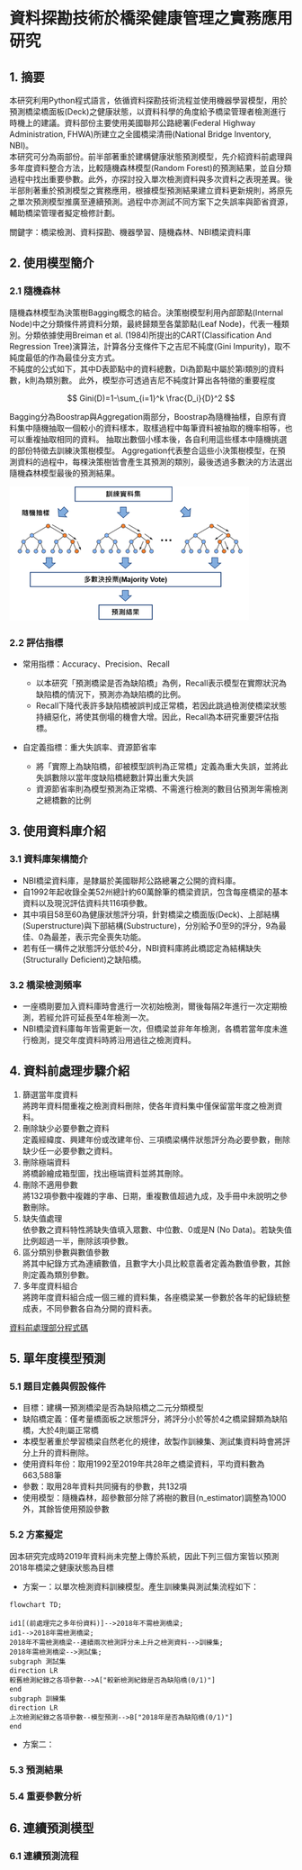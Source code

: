 # 資料探勘技術於橋梁健康管理之實務應用研究

## 1. 摘要
本研究利用Python程式語言，依循資料探勘技術流程並使用機器學習模型，用於預測橋梁橋面板(Deck)之健康狀態，以資料科學的角度給予橋梁管理者檢測進行時機上的建議。資料部份主要使用美國聯邦公路總署(Federal Highway Administration, FHWA)所建立之全國橋梁清冊(National Bridge Inventory, NBI)。  
本研究可分為兩部份。前半部著重於建構健康狀態預測模型，先介紹資料前處理與多年度資料整合方法，比較隨機森林模型(Random Forest)的預測結果，並自分類過程中找出重要參數。此外，亦探討投入單次檢測資料與多次資料之表現差異。後半部則著重於預測模型之實務應用，根據模型預測結果建立資料更新規則，將原先之單次預測模型推廣至連續預測。過程中亦測試不同方案下之失誤率與節省資源，輔助橋梁管理者擬定檢修計劃。  

關鍵字：橋梁檢測、資料探勘、機器學習、隨機森林、NBI橋梁資料庫


## 2. 使用模型簡介
### 2.1 隨機森林
隨機森林模型為決策樹Bagging概念的結合。決策樹模型利用內部節點(Internal Node)中之分類條件將資料分類，最終歸類至各葉節點(Leaf Node)，代表一種類別。分類依據使用Breiman et al. (1984)所提出的CART(Classification And Regression Tree)演算法，計算各分支條件下之吉尼不純度(Gini Impurity)，取不純度最低的作為最佳分支方式。  
不純度的公式如下，其中D表節點中的資料總數，Di為節點中屬於第i類別的資料數，k則為類別數。 此外，模型亦可透過吉尼不純度計算出各特徵的重要程度

$$ Gini(D)=1-\sum_{i=1}^k \frac{D_i}{D}^2 $$

Bagging分為Boostrap與Aggregation兩部分，Boostrap為隨機抽樣，自原有資料集中隨機抽取一個較小的資料樣本，取樣過程中每筆資料被抽取的機率相等，也可以重複抽取相同的資料。
抽取出數個小樣本後，各自利用這些樣本中隨機挑選的部份特徵去訓練決策樹模型。
Aggregation代表整合這些小決策樹模型，在預測資料的過程中，每棵決策樹皆會產生其預測的類別，最後透過多數決的方法選出隨機森林模型最後的預測結果。

![img.png](img.png)

<!--
### 2.2 深度學習：Entity處理層
深度學習模型多以神經網路為基礎，搭配特殊處理層，達到自動汲取資料特徵的效果。本研究使用的特殊處理層為Entity Embeddings，為一針對類別參數進行轉換的處理層。Entity Embeddings處理將參數中的數值轉換成向量，向量中的數值便可用於表示他們的相似關係。關係較相近的參數彼此間轉換成的向量在空間中也會較靠近，反之則距離較遠。  

下式為參考Lau (2020)文章中所提到向量維度之經驗公式，向量中的數值則與神經網路中之權重相同，可在模型學習的過程中不斷更新。
$$ Vector Size = min(600, 1.5\times round(1.6\times numClass^{0.56}) $$
-->

### 2.2 評估指標
- 常用指標：Accuracy、Precision、Recall
	- 以本研究「預測橋梁是否為缺陷橋」為例，Recall表示模型在實際狀況為缺陷橋的情況下，預測亦為缺陷橋的比例。
	- Recall下降代表許多缺陷橋被誤判成正常橋，若因此跳過檢測使橋梁狀態持續惡化，將使其倒塌的機會大增。因此，Recall為本研究重要評估指標。

- 自定義指標：重大失誤率、資源節省率
	- 將「實際上為缺陷橋，卻被模型誤判為正常橋」定義為重大失誤，並將此失誤數除以當年度缺陷橋總數計算出重大失誤
	- 資源節省率則為模型預測為正常橋、不需進行檢測的數目佔預測年需檢測之總橋數的比例

## 3. 使用資料庫介紹
### 3.1 資料庫架構簡介
- NBI橋梁資料庫，是隸屬於美國聯邦公路總署之公開的資料庫。
- 自1992年起收錄全美52州總計約60萬餘筆的橋梁資訊，包含每座橋梁的基本資料以及現況評估資料共116項參數。
- 其中項目58至60為健康狀態評分項，針對橋梁之橋面版(Deck)、上部結構(Superstructure)與下部結構(Substructure)，分別給予0至9的評分，9為最佳、0為最差，表示完全喪失功能。
- 若有任一構件之狀態評分低於4分，NBI資料庫將此橋認定為結構缺失(Structurally Deficient)之缺陷橋。

### 3.2 橋梁檢測頻率
- 一座橋剛要加入資料庫時會進行一次初始檢測，爾後每隔2年進行一次定期檢測，若經允許可延長至4年檢測一次。
- NBI橋梁資料庫每年皆需更新一次，但橋梁並非年年檢測，各橋若當年度未進行檢測，提交年度資料時將沿用過往之檢測資料。

## 4. 資料前處理步驟介紹
1. 篩選當年度資料  
將跨年資料間重複之檢測資料刪除，使各年資料集中僅保留當年度之檢測資料。
2. 刪除缺少必要參數之資料  
定義經緯度、興建年份或改建年份、三項橋梁構件狀態評分為必要參數，刪除缺少任一必要參數之資料。
3. 刪除極端資料  
將橋齡繪成箱型圖，找出極端資料並將其刪除。
4. 刪除不適用參數  
將132項參數中複雜的字串、日期，重複數值超過九成，及手冊中未說明之參數刪除。
5. 缺失值處理  
依參數之資料特性將缺失值填入眾數、中位數、0或是N (No Data)。若缺失值比例超過一半，刪除該項參數。
6. 區分類別參數與數值參數  
將其中紀錄方式為連續數值，且數字大小具比較意義者定義為數值參數，其餘則定義為類別參數。
7. 多年度資料組合  
將跨年度資料組合成一個三維的資料集，各座橋梁某一參數於各年的紀錄統整成表，不同參數各自為分開的資料表。

[資料前處理部分程式碼](code/DataPreprocessing.ipynb)

## 5. 單年度模型預測
### 5.1 題目定義與假設條件
- 目標：建構一預測橋梁是否為缺陷橋之二元分類模型
- 缺陷橋定義：僅考量橋面板之狀態評分，將評分小於等於4之橋梁歸類為缺陷橋，大於4則屬正常橋
- 本模型著重於學習橋梁自然老化的規律，故製作訓練集、測試集資料時會將評分上升的資料刪除。
- 使用資料年份：取用1992至2019年共28年之橋梁資料，平均資料數為663,588筆
- 參數：取用28年資料共同擁有的參數，共132項
- 使用模型：隨機森林，超參數部分除了將樹的數目(n_estimator)調整為1000外，其餘皆使用預設參數

### 5.2 方案擬定

因本研究完成時2019年資料尚未完整上傳於系統，因此下列三個方案皆以預測2018年橋梁之健康狀態為目標
- 方案一：以單次檢測資料訓練模型。產生訓練集與測試集流程如下：
``` mermaid
flowchart TD;

id1[(前處理完之多年份資料)]-->2018年不需檢測橋梁;
id1-->2018年需檢測橋梁;
2018年不需檢測橋梁--連續兩次檢測評分未上升之檢測資料-->訓練集;
2018年需檢測橋梁-->測試集;
subgraph 測試集
direction LR 
較舊檢測紀錄之各項參數-->A["較新檢測紀錄是否為缺陷橋(0/1)"]
end
subgraph 訓練集
direction LR
上次檢測紀錄之各項參數--模型預測-->B["2018年是否為缺陷橋(0/1)"]
end
```
- 方案二：

### 5.3 預測結果
### 5.4 重要參數分析

## 6. 連續預測模型
### 6.1 連續預測流程
